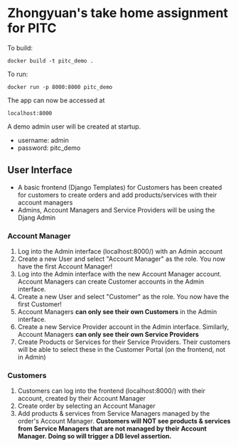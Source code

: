 # Zhongyuan's take home assignment for PITC

To build:

`docker build -t pitc_demo .`

To run:

`docker run -p 8000:8000 pitc_demo`

The app can now be accessed at

`localhost:8000`

A demo admin user will be created at startup.
- username: admin
- password: pitc_demo

## User Interface
- A basic frontend (Django Templates) for Customers has been created for customers to create orders and add products/services with their account managers
- Admins, Account Managers and Service Providers will be using the Djang Admin

### Account Manager
1. Log into the Admin interface (localhost:8000/) with an Admin account
2. Create a new User and select "Account Manager" as the role. You now have the first Account Manager!
3. Log into the Admin interface with the new Account Manager account. Account Managers can create Customer accounts in the Admin interface.
4. Create a new User and select "Customer" as the role. You now have the first Customer!
5. Account Managers **can only see their own Customers** in the Admin interface.
6. Create a new Service Provider account in the Admin interface. Similarly, Account Managers **can only see their own Service Providers**
7. Create Products or Services for their Service Providers. Their customers will be able to select these in the Customer Portal (on the frontend, not in Admin)

### Customers
1. Customers can log into the frontend (localhost:8000/) with their account, created by their Account Manager
2. Create order by selecting an Account Manager
3. Add products & services from Service Managers managed by the order's Account Manager. **Customers will NOT see products & services from Service Managers that are not managed by their Account Manager. Doing so will trigger a DB level assertion.**
